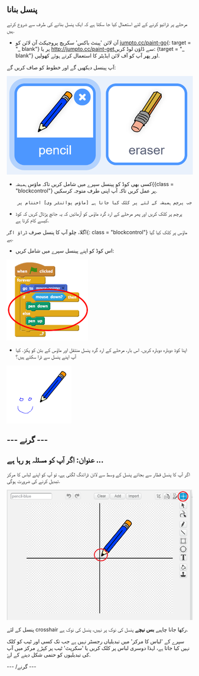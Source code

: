 ## پنسل بنانا

مرحلے پر ڈرائیو کرنے کے لئے استعمال کیا جا سکتا ہے کہ ایک پنسل بنانے کی طرف سے شروع کرتے ہیں.

+ آن لائن 'پینٹ باکس' سکریچ پروجیکٹ آن لائن کو [jumpto.cc/paint-go](http://jumpto.cc/paint-go){: target = "_ blank"} پر  یا <http://jumpto.cc/paint-get>سے ڈاؤن لوڈ کریں: {target = "_ blank"} اور پھر آپ کو آف لائن ایڈیٹر کا استعمال کرتے ہوئے کھولیں.</li> </ul> 
    
    آپ پینسل دیکھیں گے اور خطوط کو صاف کریں گے:
    
    ![اسکرین شاٹ](images/paint-starter.png)
    
    + کسی بھی کوڈ کو پینسل سپرے میں شامل کریں تاکہ ماؤس `ہمیشہ`{{class = "blockcontrol"} پر عمل کریں تاکہ آپ اپنی طرف متوجہ کرسکیں.
    
    ```blocks
        جب پرچم ہمیشہ کے لئے پر کلک کیا جاتا ہے [ماؤس پوائنٹر وی] اختتام پر
    ```
    
    + پرچم پر کلک کریں اور پھر مرحلے کے ارد گرد ماؤس کو آزمائیں کہ یہ جانچ پڑتال کریں کہ کوڈ کیسے کام کرتا ہے.
    
    اگلا، چلو آپ کا پنسل صرف `ڈراؤ اگر`{: class = "blockcontrol"} ماؤس پر کلک کیا گیا ہے.
    
    + اس کوڈ کو اپنے پینسل سپرے میں شامل کریں:
    
    ![اسکرین شاٹ](images/paint-pencil-draw-code.png)
    
    + اپنا کوڈ دوبارہ دوبارہ کریں. اس بار، مرحلے کے ارد گرد پنسل منتقل اور ماؤس کے بٹن کو پکڑ. کیا آپ اپنے پنسل سے ڈرا سکتے ہیں؟
    
    ![اسکرین شاٹ](images/paint-draw.png)
    
    ## \--- گرنے \---
    
    ## عنوان: اگر آپ کو مسئلہ ہو رہا ہے ...
    
    اگر آپ کا پنسل قطار سے بجائے پنسل کے وسط سے لائن ڈرائنگ لگتی ہے، تو آپ کو اپنے لباس کا مرکز تبدیل کرنے کی ضرورت ہوگی.
    
    ![لباس کا مرکز](images/costume-center.png)
    
    پنسل کے لئے crosshair رکھا جانا چاہیے **بس نیچے** پنسل کی نوک پر نہیں، پنسل کی نوک ہے.
    
    سپرے کے 'لباس کا مرکز' میں تبدیلیاں رجسٹر نہیں ہے جب تک کسی اور ٹیب کو کلک نہیں کیا جاتا ہے، لہذا دوسری لباس پر کلک کریں یا 'سکرپٹ' ٹیب پر کپڑے مرکز میں آپ کی تبدیلیوں کو حتمی شکل دینے کے لۓ.
    
    \--- /گرنے \---